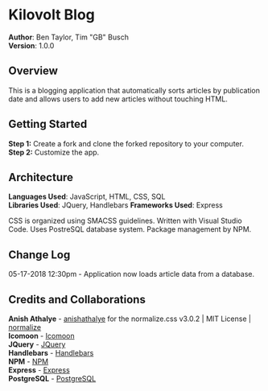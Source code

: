 # Kilovolt Blog

**Author**: Ben Taylor, Tim "GB" Busch  
**Version**: 1.0.0

## Overview
This is a blogging application that automatically sorts articles by publication date and allows users to add new articles without touching HTML.

## Getting Started
**Step 1:** Create a fork and clone the forked repository to your computer.  
**Step 2:** Customize the app.

## Architecture
**Languages Used**: JavaScript, HTML, CSS, SQL  
**Libraries Used**: JQuery, Handlebars
**Frameworks Used**: Express  

CSS is organized using SMACSS guidelines.
Written with Visual Studio Code.
Uses PostreSQL database system.
Package management by NPM.

## Change Log
05-17-2018 12:30pm - Application now loads article data from a database.

## Credits and Collaborations
**Anish Athalye** - [anishathalye](https://github.com/anishathalye/?normalize) for the normalize.css v3.0.2 | MIT License | [normalize](git.io/normalize)  
**Icomoon** - [Icomoon](https://icomoon.io/)  
**JQuery** - [JQuery](https://jquery.com/)  
**Handlebars** - [Handlebars](http://handlebarsjs.com/)  
**NPM** - [NPM](https://www.npmjs.com/)  
**Express** - [Express](https://expressjs.com/)  
**PostgreSQL** - [PostgreSQL](https://www.postgresql.org/)
